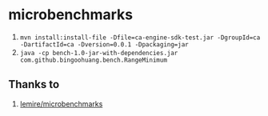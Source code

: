 # microbenchmarks

1. `mvn install:install-file -Dfile=ca-engine-sdk-test.jar -DgroupId=ca -DartifactId=ca -Dversion=0.0.1 -Dpackaging=jar`
1. `java -cp bench-1.0-jar-with-dependencies.jar com.github.bingoohuang.bench.RangeMinimum`

## Thanks to

1. [lemire/microbenchmarks](https://github.com/lemire/microbenchmarks)
